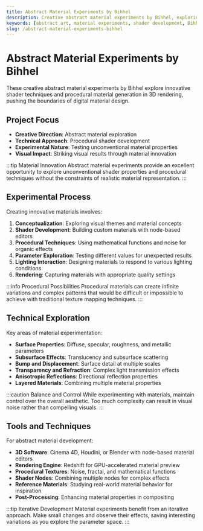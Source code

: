 ```yaml
---
title: Abstract Material Experiments by Bihhel
description: Creative abstract material experiments by Bihhel, exploring innovative shader techniques and procedural material generation in 3D rendering.
keywords: [abstract art, material experiments, shader development, Bihhel, procedural materials, Redshift]
slug: /abstract-material-experiments-bihhel
---
```


# Abstract Material Experiments by Bihhel

These creative abstract material experiments by Bihhel explore innovative shader techniques and procedural material generation in 3D rendering, pushing the boundaries of digital material design.

## Project Focus

- **Creative Direction**: Abstract material exploration
- **Technical Approach**: Procedural shader development
- **Experimental Nature**: Testing unconventional material properties
- **Visual Impact**: Striking visual results through material innovation

:::tip Material Innovation
Abstract material experiments provide an excellent opportunity to explore unconventional shader properties and procedural techniques without the constraints of realistic material representation.
:::

## Experimental Process

Creating innovative materials involves:

1. **Conceptualization**: Exploring visual themes and material concepts
2. **Shader Development**: Building custom materials with node-based editors
3. **Procedural Techniques**: Using mathematical functions and noise for organic effects
4. **Parameter Exploration**: Testing different values for unexpected results
5. **Lighting Interaction**: Designing materials to respond to various lighting conditions
6. **Rendering**: Capturing materials with appropriate quality settings

:::info Procedural Possibilities
Procedural materials can create infinite variations and complex patterns that would be difficult or impossible to achieve with traditional texture mapping techniques.
:::

## Technical Exploration

Key areas of material experimentation:

- **Surface Properties**: Diffuse, specular, roughness, and metallic parameters
- **Subsurface Effects**: Translucency and subsurface scattering
- **Bump and Displacement**: Surface detail at multiple scales
- **Transparency and Refraction**: Complex light transmission effects
- **Anisotropic Reflections**: Directional reflection properties
- **Layered Materials**: Combining multiple material properties

:::caution Balance and Control
While experimenting with materials, maintain control over the overall aesthetic. Too much complexity can result in visual noise rather than compelling visuals.
:::

## Tools and Techniques

For abstract material development:

- **3D Software**: Cinema 4D, Houdini, or Blender with node-based material editors
- **Rendering Engine**: Redshift for GPU-accelerated material preview
- **Procedural Textures**: Noise, fractal, and mathematical functions
- **Shader Nodes**: Combining multiple nodes for complex effects
- **Reference Materials**: Studying real-world material behavior for inspiration
- **Post-Processing**: Enhancing material properties in compositing

:::tip Iterative Development
Material experiments benefit from an iterative approach. Make small changes and observe their effects, saving interesting variations as you explore the parameter space.
:::